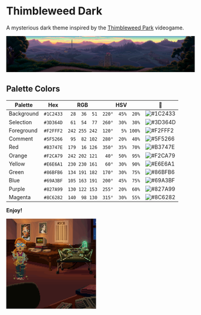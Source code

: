 # Thimbleweed Dark

A mysterious dark theme inspired by the [Thimbleweed Park](https://thimbleweedpark.com/) videogame.

![Thimbleweed Dark](https://raw.githubusercontent.com/jfexart/thimbleweed-dark/master/thimbleweed-park.png)

## Palette Colors

| Palette    | Hex       | RGB           | HSV              | :art:                                             |
| ---------- | --------- | --------------| ---------------- | ------------------------------------------------- |
| Background | `#1C2433` | ` 28  36  51` | `220°  45%  20%` | ![#1C2433](https://placehold.it/24/1C2433/1C2433) |
| Selection  | `#3D364D` | ` 61  54  77` | `260°  30%  30%` | ![#3D364D](https://placehold.it/24/3D364D/3D364D) |
| Foreground | `#F2FFF2` | `242 255 242` | `120°   5% 100%` | ![#F2FFF2](https://placehold.it/24/F2FFF2/F2FFF2) |
| Comment    | `#5F5266` | ` 95  82 102` | `280°  20%  40%` | ![#5F5266](https://placehold.it/24/5F5266/5F5266) |
| Red        | `#B3747E` | `179  16 126` | `350°  35%  70%` | ![#B3747E](https://placehold.it/24/B3747E/B3747E) |
| Orange     | `#F2CA79` | `242 202 121` | ` 40°  50%  95%` | ![#F2CA79](https://placehold.it/24/F2CA79/F2CA79) |
| Yellow     | `#E6E6A1` | `230 230 161` | ` 60°  30%  90%` | ![#E6E6A1](https://placehold.it/24/E6E6A1/E6E6A1) |
| Green      | `#86BFB6` | `134 191 182` | `170°  30%  75%` | ![#86BFB6](https://placehold.it/24/86BFB6/86BFB6) |
| Blue       | `#69A3BF` | `105 163 191` | `200°  45%  75%` | ![#69A3BF](https://placehold.it/24/69A3BF/69A3BF) |
| Purple     | `#827A99` | `130 122 153` | `255°  20%  60%` | ![#827A99](https://placehold.it/24/827A99/827A99) |
| Magenta    | `#8C6282` | `140  98 130` | `315°  30%  55%` | ![#8C6282](https://placehold.it/24/8C6282/8C6282) |

**Enjoy!**

<div>
  <img src="https://raw.githubusercontent.com/jfexart/thimbleweed-dark/master/delores.gif" width="240px" height="240px"/>
</div>